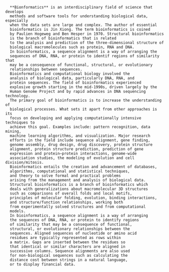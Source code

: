       **Bionformatics** is an interdisciplinary field of science that develops
      methods and software tools for understanding biological data, especially
      when the data sets are large and complex. The author of essential
      bioinformatics is Jin Xiong. The term bioinformatics is coined 
      by Paulien Hogeweg and Ben Hesper in 1970. Structural bioinformatics
      is the branch of bioinformatics that is related
      to the analysis and prediction of the three-dimensional structure of
      biological macromolecules such as protein, RNA and DNA.
      In bioinformatics, a sequence alignment is a way of arranging the
      sequences of DNA, RNA, or protein to identif regions of similarity that
      may be a consequence of functional, structural, or evolutionary
      relationships between sequences.
      Bioinformatics and computational biology involved the
      analysis of biological data, particularly DNA, RNA, and
      protein sequences. The field of bioinformatics experienced 
      explosive growth starting in the mid-1990s, driven largely by the 
      Human Genome Project and by rapid advances in DNA sequencing technology.
      The primary goal of bioinformatics is to increase the understanding of 
      biological processes. What sets it apart from other approaches is its
      focus on developing and applying computationally intensive techniques to
      achieve this goal. Examples include: pattern recognition, data mining,
      machine learning algorithms, and visualization. Major research
      efforts in the field include sequence alignment, gene finding,
      genome assembly, drug design, drug discovery, protein structure
      alignment, protein structure prediction, prediction of gene
      expression and protein–protein interactions, genome-wide
      association studies, the modeling of evolution and cell division/mitosis.
      Bioinformatics entails the creation and advancement of databases,
      algorithms, computational and statistical techniques,
      and theory to solve formal and practical problems
      arising from the management and analysis of biological data.
      Structural bioinformatics is a branch of bioinformatics which
      deals with generalizations about macromolecular 3D structures
      such as comparisons of overall folds and local motifs,
      principles of molecular folding, evolution, binding interactions,
      and structure/function relationships, working both
      from experimentally solved structures and from computational
      models.
      In bioinformatics, a sequence alignment is a way of arranging
      the sequences of DNA, RNA, or protein to identify regions
      of similarity that may be a consequence of functional,
      structural, or evolutionary relationships between the
      sequences. Aligned sequences of nucleotide or amino acid
      residues are typically represented as rows within
      a matrix. Gaps are inserted between the residues so
      that identical or similar characters are aligned in
      successive columns. Sequence alignments are also used
      for non-biological sequences such as calculating the
      distance cost between strings in a natural language,
      or to display financial data.
